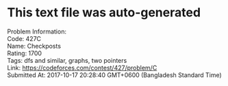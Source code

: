# This text file was auto-generated  
  
Problem Information:  
Code: 427C  
Name: Checkposts  
Rating: 1700  
Tags: dfs and similar, graphs, two pointers  
Link: https://codeforces.com/contest/427/problem/C  
Submitted At: 2017-10-17 20:28:40 GMT+0600 (Bangladesh Standard Time)  
